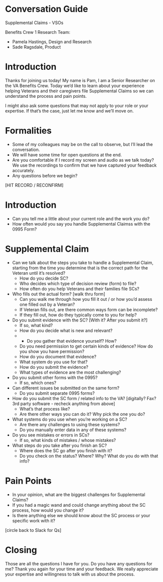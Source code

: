 # Conversation Guide
Supplemental Claims - VSOs

Benefits Crew 1 Research Team:
* Pamela Hastings, Design and Research
* Sade Ragsdale, Product

# Introduction

Thanks for joining us today! My name is Pam, I am a Senior Researcher on the VA Benefits Crew. Today we’d like to learn about your experience helping Veterans and their caregivers file Supplemental Claims so we can understand the process and pain points.

I might also ask some questions that may not apply to your role or your expertise. If that’s the case, just let me know and we’ll move on. 


# Formalities 
* Some of my colleagues may be on the call to observe, but I’ll lead the conversation. 
* We will have some time for open questions at the end. 
* Are you comfortable if I record my screen and audio as we talk today? We use the recordings to confirm that we have captured your feedback accurately. 
* Any questions before we begin? 

[HIT RECORD / RECONFIRM]


# Introduction
* Can you tell me a little about your current role and the work you do?
* How often would you say you handle Supplemental Claimss with the 0995 Form? 


# Supplemental Claim 
* Can we talk about the steps you take to handle a Supplemental Claim, starting from the time you determine that is the correct path for the Veteran until it’s resolved?  
    * How do you decide SC? 
    * Who decides which type of decision review (form) to file?
    * How often do you help Veterans and their families file SCs?
* Who fills out the actual form? [walk thru form]
    * Can you walk me through how you fill it out / or how you’d assess one filled out by a Veteran? 
    * If Veteran fills out, are there common ways form can be incomplete? 
    * If they fill out, how do they typically come to you for help? 
* Do you submit evidence with the SC? [With it? After you submit it?] 
    * If so, what kind? 
    * How do you decide what is new and relevant?
    * * Do you gather that evidence yourself? How? 
    * Do you need permission to get certain kinds of evidence? How do you show you have permission? 
    * How do you document that evidence? 
    * What system do you use for that? 
    * How do you submit the evidence?
    * What types of evidence are the most challenging? 
* Do you submit other forms with the 0995? 
    * If so, which ones? 
* Can different issues be submitted on the same form? 
    * Do you submit separate 0995 forms? 
* How do you submit the SC form / related info to the VA? [digitally? Fax? 3rd party software - recheck anything from above]
    * What’s that process like?
    * Are there other ways you can do it?  Why pick the one you do? 
* What systems do you use when you’re working on a SC? 
    * Are there any challenges to using these systems?
    * Do you manually enter data in any of these systems? 
* Do you see mistakes or errors in SCs? 
    * If so, what kinds of mistakes / whose mistakes? 
* What steps do you take after you finish an SC? 
    * Where does the SC go after you finish with it?
    * Do you check on the status? Where? Why? What do you do with that info?  


# Pain Points
* In your opinion, what are the biggest challenges for Supplemental Claims?
* If you had a magic wand and could change anything about the SC process, how would you change it? 
* Is there anything else we should know about the SC process or your specific work with it?

[circle back to Slack for Qs]


# Closing 
Those are all the questions I have for you. Do you have any questions for me? 
Thank you again for your time and your feedback. We really appreciate your expertise and willingness to talk with us about the process. 
